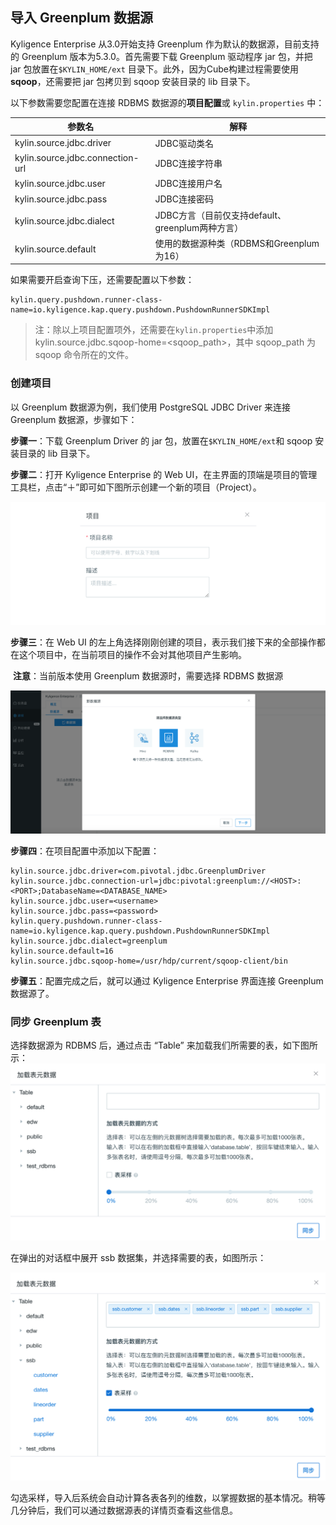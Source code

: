 ## 导入 Greenplum 数据源

Kyligence Enterprise 从3.0开始支持 Greenplum 作为默认的数据源，目前支持的 Greenplum 版本为5.3.0。首先需要下载 Greenplum 驱动程序 jar 包，并把 jar 包放置在`$KYLIN_HOME/ext` 目录下。此外，因为Cube构建过程需要使用 **sqoop**，还需要把 jar 包拷贝到 sqoop 安装目录的 lib 目录下。

以下参数需要您配置在连接 RDBMS 数据源的**项目配置**或 `kylin.properties` 中：

| 参数名                           | 解释                                             |
| -------------------------------- | ------------------------------------------------ |
| kylin.source.jdbc.driver         | JDBC驱动类名                                     |
| kylin.source.jdbc.connection-url | JDBC连接字符串                                   |
| kylin.source.jdbc.user           | JDBC连接用户名                                   |
| kylin.source.jdbc.pass           | JDBC连接密码                                     |
| kylin.source.jdbc.dialect        | JDBC方言（目前仅支持default、greenplum两种方言） |
| kylin.source.default             | 使用的数据源种类（RDBMS和Greenplum为16）         |

如果需要开启查询下压，还需要配置以下参数：

```properties
kylin.query.pushdown.runner-class-name=io.kyligence.kap.query.pushdown.PushdownRunnerSDKImpl
```

> 注：除以上项目配置项外，还需要在`kylin.properties`中添加 kylin.source.jdbc.sqoop-home=<sqoop_path>，其中 sqoop_path 为 sqoop 命令所在的文件。



### 创建项目

以 Greenplum 数据源为例，我们使用 PostgreSQL JDBC Driver 来连接 Greenplum 数据源，步骤如下：

**步骤一**：下载 Greenplum Driver 的 jar 包，放置在`$KYLIN_HOME/ext`和 sqoop 安装目录的 lib 目录下。

**步骤二**：打开 Kyligence Enterprise 的 Web UI，在主界面的顶端是项目的管理工具栏，点击“＋”即可如下图所示创建一个新的项目（Project）。 

![新建项目](../images/create_project.png)

**步骤三**：在 Web UI 的左上角选择刚刚创建的项目，表示我们接下来的全部操作都在这个项目中，在当前项目的操作不会对其他项目产生影响。 

​    **注意**：当前版本使用 Greenplum 数据源时，需要选择 RDBMS 数据源

![选择RDBMS数据源](../images/rdbms_import_select_source.png)

**步骤四**：在项目配置中添加以下配置：

```properties
kylin.source.jdbc.driver=com.pivotal.jdbc.GreenplumDriver
kylin.source.jdbc.connection-url=jdbc:pivotal:greenplum://<HOST>:<PORT>;DatabaseName=<DATABASE_NAME>
kylin.source.jdbc.user=<username>
kylin.source.jdbc.pass=<password>
kylin.query.pushdown.runner-class-name=io.kyligence.kap.query.pushdown.PushdownRunnerSDKImpl
kylin.source.jdbc.dialect=greenplum
kylin.source.default=16
kylin.source.jdbc.sqoop-home=/usr/hdp/current/sqoop-client/bin
```

**步骤五**：配置完成之后，就可以通过 Kyligence Enterprise 界面连接 Greenplum 数据源了。



### 同步 Greenplum 表

选择数据源为 RDBMS 后，通过点击 “Table” 来加载我们所需要的表，如下图所示：![加载表元数据](../images/rdbms_import3.cn.png)

在弹出的对话框中展开 ssb 数据集，并选择需要的表，如图所示：

![加载表并采样](../images/rdbms_import4.cn.png)

勾选采样，导入后系统会自动计算各表各列的维数，以掌握数据的基本情况。稍等几分钟后，我们可以通过数据源表的详情页查看这些信息。
